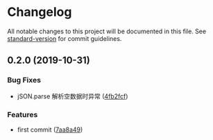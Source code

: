 # Changelog

All notable changes to this project will be documented in this file. See [standard-version](https://github.com/conventional-changelog/standard-version) for commit guidelines.

## 0.2.0 (2019-10-31)


### Bug Fixes

* jSON.parse 解析空数据时异常 ([4fb2fcf](https://github.com/mwang0/quick-storage/commit/4fb2fcf))


### Features

* first commit ([7aa8a49](https://github.com/mwang0/quick-storage/commit/7aa8a49))
